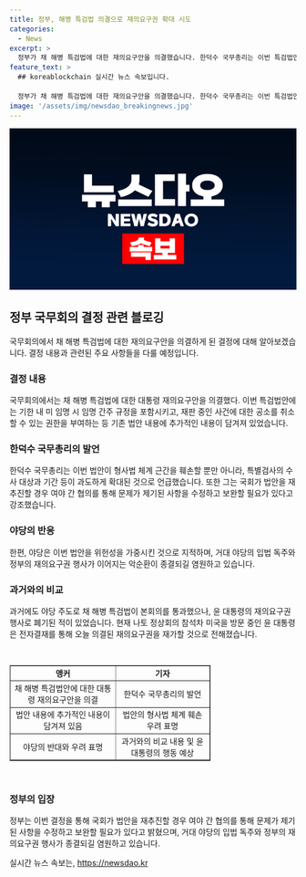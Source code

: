 ```yaml
---
title: 정부, 해병 특검법 의결으로 재의요구권 확대 시도
categories:
  - News
excerpt: >
  정부가 채 해병 특검법에 대한 재의요구안을 의결했습니다. 한덕수 국무총리는 이번 특검법안이 이전보다 위헌적 소지가 더 커졌다고 설명했습니다. 야당은 위헌성을 더 가중시켰다며 비판하고, 총리는 여야 간 대화와 합의로 문제를 수정, 보완할 필요가 있다고 밝혔습니다. 현재 나토 정상회의 참석차 미국 방문 중인 윤 대통령은, 순방지에서 전자결재를 통해 의결된 재의요구권을 재가할 것으로 전해졌습니다.
feature_text: >
  ## koreablockchain 실시간 뉴스 속보입니다.

  정부가 채 해병 특검법에 대한 재의요구안을 의결했습니다. 한덕수 국무총리는 이번 특검법안이 이전보다 위헌적 소지가 더 커졌다고 설명했습니다. 야당은 위헌성을 더 가중시켰다며 비판하고, 총리는 여야 간 대화와 합의로 문제를 수정, 보완할 필요가 있다고 밝혔습니다. 현재 나토 정상회의 참석차 미국 방문 중인 윤 대통령은, 순방지에서 전자결재를 통해 의결된 재의요구권을 재가할 것으로 전해졌습니다.
image: '/assets/img/newsdao_breakingnews.jpg'
---
```


<p><img src="/assets/img/newsdao_breakingnews.jpg" alt="koreablockchain 속보" /></p>

<h2 data-ke-size="size26">정부 국무회의 결정 관련 블로깅</h2>

<p data-ke-size="size16">국무회의에서 채 해병 특검법에 대한 재의요구안을 의결하게 된 결정에 대해 알아보겠습니다. 결정 내용과 관련된 주요 사항들을 다룰 예정입니다.</p>

<h3>결정 내용</h3>

<p data-ke-size="size16">국무회의에서는 채 해병 특검법에 대한 대통령 재의요구안을 의결했다. 이번 특검법안에는 기한 내 미 임명 시 임명 간주 규정을 포함시키고, 재판 중인 사건에 대한 공소를 취소할 수 있는 권한을 부여하는 등 기존 법안 내용에 추가적인 내용이 담겨져 있었습니다.</p>

<h3>한덕수 국무총리의 발언</h3>

<p data-ke-size="size16">한덕수 국무총리는 이번 법안이 형사법 체계 근간을 훼손할 뿐만 아니라, 특별검사의 수사 대상과 기간 등이 과도하게 확대된 것으로 언급했습니다. 또한 그는 국회가 법안을 재추진할 경우 여야 간 협의를 통해 문제가 제기된 사항을 수정하고 보완할 필요가 있다고 강조했습니다.</p>

<h3>야당의 반응</h3>

<p data-ke-size="size16">한편, 야당은 이번 법안을 위헌성을 가중시킨 것으로 지적하며, 거대 야당의 입법 독주와 정부의 재의요구권 행사가 이어지는 악순환이 종결되길 염원하고 있습니다.</p>

<h3>과거와의 비교</h3>

<p data-ke-size="size16">과거에도 야당 주도로 채 해병 특검법이 본회의를 통과했으나, 윤 대통령의 재의요구권 행사로 폐기된 적이 있었습니다. 현재 나토 정상회의 참석차 미국을 방문 중인 윤 대통령은 전자결재를 통해 오늘 의결된 재의요구권을 재가할 것으로 전해졌습니다.</p>

<p data-ke-size="size16">&nbsp;</p>

<table style="width: 70%;" border="1">
<tbody>
<tr>
<td style="text-align: center; height: 17px;"><b>앵커</b></td>
<td style="text-align: center; height: 17px;"><b>기자</b></td>
</tr>
<tr>
<td style="text-align: center; height: 17px;">채 해병 특검법안에 대한 대통령 재의요구안을 의결</td>
<td style="text-align: center; height: 17px;">한덕수 국무총리의 발언</td>
</tr>
<tr>
<td style="text-align: center; height: 17px;">법안 내용에 추가적인 내용이 담겨져 있음</td>
<td style="text-align: center; height: 17px;">법안의 형사법 체계 훼손 우려 표명</td>
</tr>
<tr>
<td style="text-align: center; height: 17px;">야당의 반대와 우려 표명</td>
<td style="text-align: center; height: 17px;">과거와의 비교 내용 및 윤 대통령의 행동 예상</td>
</tr>
</tbody>
</table>

<p data-ke-size="size16">&nbsp;</p>

<h3>정부의 입장</h3>

<p data-ke-size="size16">정부는 이번 결정을 통해 국회가 법안을 재추진할 경우 여야 간 협의를 통해 문제가 제기된 사항을 수정하고 보완할 필요가 있다고 밝혔으며, 거대 야당의 입법 독주와 정부의 재의요구권 행사가 종결되길 염원하고 있습니다.</p>
실시간 뉴스 속보는, <a href="https://newsdao.kr" rel="dofollow">https://newsdao.kr</a>


